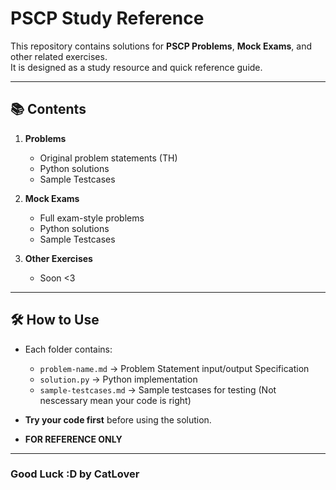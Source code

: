 # PSCP Study Reference

This repository contains solutions for **PSCP Problems**, **Mock Exams**, and other related exercises.  
It is designed as a study resource and quick reference guide.

---

## 📚 Contents

1. **Problems**
   - Original problem statements (TH)
   - Python solutions
   - Sample Testcases

2. **Mock Exams**
   - Full exam-style problems
   - Python solutions
   - Sample Testcases

3. **Other Exercises**
   - Soon <3

---

## 🛠️ How to Use

- Each folder contains:
  - `problem-name.md` → Problem Statement input/output Specification
  - `solution.py` → Python implementation
  - `sample-testcases.md` → Sample testcases for testing (Not nescessary mean your code is right)

- **Try your code first** before using the solution.
- **FOR REFERENCE ONLY**

---
### Good Luck :D by CatLover

